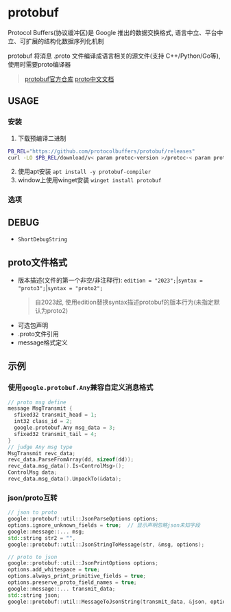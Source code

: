 # protobuf

Protocol Buffers(协议缓冲区)是 Google 推出的数据交换格式, 语言中立、平台中立、可扩展的结构化数据序列化机制

protobuf 将消息 .proto 文件编译成语言相关的源文件(支持 C++/Python/Go等), 使用时需要proto编译器

> [protobuf官方仓库]( https://github.com/google/protobuf)
> [proto中文文档](https://protobuf.com.cn/programming-guides/proto3)


## USAGE

### 安装

1. 下载预编译二进制
```sh
PB_REL="https://github.com/protocolbuffers/protobuf/releases"
curl -LO $PB_REL/download/v< param protoc-version >/protoc-< param protoc-version >-linux-x86_64.zip
```
2. 使用apt安装 `apt install -y protobuf-compiler`
3. window上使用winget安装 `winget install protobuf`

### 选项

## DEBUG
- `ShortDebugString`

## proto文件格式

- 版本描述(文件的第一个非空/非注释行): `edition = "2023";`|`syntax = "proto3";`|`syntax = "proto2";`
    > 自2023起, 使用edition替换syntax描述protobuf的版本行为(未指定默认为proto2)
- 可选包声明
- .proto文件引用
- message格式定义

## 示例

### 使用`google.protobuf.Any`兼容自定义消息格式
```cpp
// proto msg define
message MsgTransmit {
  sfixed32 transmit_head = 1;
  int32 class_id = 2;
  google.protobuf.Any msg_data = 3;
  sfixed32 transmit_tail = 4;
}
// judge Any msg type
MsgTransmit revc_data;
revc_data.ParseFromArray(dd, sizeof(dd));
revc_data.msg_data().Is<ControlMsg>();
ControlMsg data;
revc_data.msg_data().UnpackTo(&data);
```

### json/proto互转

```cpp
// json to proto
google::protobuf::util::JsonParseOptions options;
options.ignore_unknown_fields = true;  // 显示声明忽略json未知字段
google::message::... msg;
std::string str2 = "",
google::protobuf::util::JsonStringToMessage(str, &msg, options);

// proto to json
google::protobuf::util::JsonPrintOptions options;
options.add_whitespace = true;
options.always_print_primitive_fields = true;
options.preserve_proto_field_names = true;
google::message::... transmit_data;
std::string json;
google::protobuf::util::MessageToJsonString(transmit_data, &json, options);
```